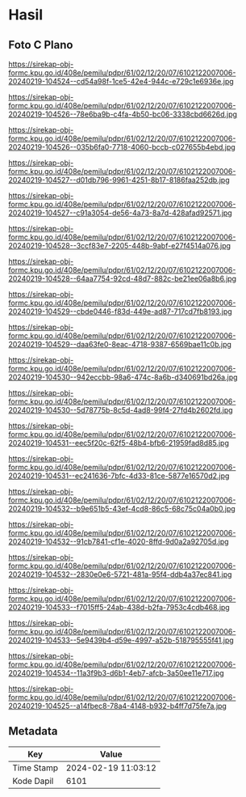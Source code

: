# Hasil

## Foto C Plano

https://sirekap-obj-formc.kpu.go.id/408e/pemilu/pdpr/61/02/12/20/07/6102122007006-20240219-104524--cd54a98f-1ce5-42e4-944c-e729c1e6936e.jpg

https://sirekap-obj-formc.kpu.go.id/408e/pemilu/pdpr/61/02/12/20/07/6102122007006-20240219-104526--78e6ba9b-c4fa-4b50-bc06-3338cbd6626d.jpg

https://sirekap-obj-formc.kpu.go.id/408e/pemilu/pdpr/61/02/12/20/07/6102122007006-20240219-104526--035b6fa0-7718-4060-bccb-c027655b4ebd.jpg

https://sirekap-obj-formc.kpu.go.id/408e/pemilu/pdpr/61/02/12/20/07/6102122007006-20240219-104527--d01db796-9961-4251-8b17-8186faa252db.jpg

https://sirekap-obj-formc.kpu.go.id/408e/pemilu/pdpr/61/02/12/20/07/6102122007006-20240219-104527--c91a3054-de56-4a73-8a7d-428afad92571.jpg

https://sirekap-obj-formc.kpu.go.id/408e/pemilu/pdpr/61/02/12/20/07/6102122007006-20240219-104528--3ccf83e7-2205-448b-9abf-e27f4514a076.jpg

https://sirekap-obj-formc.kpu.go.id/408e/pemilu/pdpr/61/02/12/20/07/6102122007006-20240219-104528--64aa7754-92cd-48d7-882c-be21ee06a8b6.jpg

https://sirekap-obj-formc.kpu.go.id/408e/pemilu/pdpr/61/02/12/20/07/6102122007006-20240219-104529--cbde0446-f83d-449e-ad87-717cd7fb8193.jpg

https://sirekap-obj-formc.kpu.go.id/408e/pemilu/pdpr/61/02/12/20/07/6102122007006-20240219-104529--daa63fe0-8eac-4718-9387-6569bae11c0b.jpg

https://sirekap-obj-formc.kpu.go.id/408e/pemilu/pdpr/61/02/12/20/07/6102122007006-20240219-104530--942eccbb-98a6-474c-8a6b-d340691bd26a.jpg

https://sirekap-obj-formc.kpu.go.id/408e/pemilu/pdpr/61/02/12/20/07/6102122007006-20240219-104530--5d78775b-8c5d-4ad8-99f4-27fd4b2602fd.jpg

https://sirekap-obj-formc.kpu.go.id/408e/pemilu/pdpr/61/02/12/20/07/6102122007006-20240219-104531--eec5f20c-62f5-48b4-bfb6-21959fad8d85.jpg

https://sirekap-obj-formc.kpu.go.id/408e/pemilu/pdpr/61/02/12/20/07/6102122007006-20240219-104531--ec241636-7bfc-4d33-81ce-5877e16570d2.jpg

https://sirekap-obj-formc.kpu.go.id/408e/pemilu/pdpr/61/02/12/20/07/6102122007006-20240219-104532--b9e651b5-43ef-4cd8-86c5-68c75c04a0b0.jpg

https://sirekap-obj-formc.kpu.go.id/408e/pemilu/pdpr/61/02/12/20/07/6102122007006-20240219-104532--91cb7841-cf1e-4020-8ffd-9d0a2a92705d.jpg

https://sirekap-obj-formc.kpu.go.id/408e/pemilu/pdpr/61/02/12/20/07/6102122007006-20240219-104532--2830e0e6-5721-481a-95f4-ddb4a37ec841.jpg

https://sirekap-obj-formc.kpu.go.id/408e/pemilu/pdpr/61/02/12/20/07/6102122007006-20240219-104533--f7015ff5-24ab-438d-b2fa-7953c4cdb468.jpg

https://sirekap-obj-formc.kpu.go.id/408e/pemilu/pdpr/61/02/12/20/07/6102122007006-20240219-104533--5e9439b4-d59e-4997-a52b-518795555f41.jpg

https://sirekap-obj-formc.kpu.go.id/408e/pemilu/pdpr/61/02/12/20/07/6102122007006-20240219-104534--11a3f9b3-d6b1-4eb7-afcb-3a50ee11e717.jpg

https://sirekap-obj-formc.kpu.go.id/408e/pemilu/pdpr/61/02/12/20/07/6102122007006-20240219-104525--a14fbec8-78a4-4148-b932-b4ff7d75fe7a.jpg


## Metadata

| Key        | Value               |
| ---------- | ------------------- |
| Time Stamp | 2024-02-19 11:03:12 |
| Kode Dapil | 6101                |



